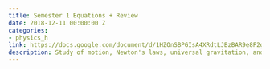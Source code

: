 ```yaml
---
title: Semester 1 Equations + Review
date: 2018-12-11 00:00:00 Z
categories:
- physics_h
link: https://docs.google.com/document/d/1HZOnSBPGIsA4XRdtLJBzBAR9e8F2gddiVzEheiq2is0/
description: Study of motion, Newton's laws, universal gravitation, and work and energy.
---
```


